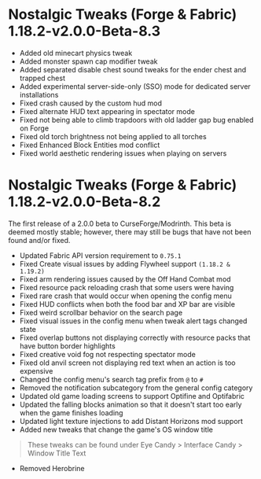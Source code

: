 # Nostalgic Tweaks (Forge & Fabric) 1.18.2-v2.0.0-Beta-8.3
- Added old minecart physics tweak
- Added monster spawn cap modifier tweak
- Added separated disable chest sound tweaks for the ender chest and trapped chest
- Added experimental server-side-only (SSO) mode for dedicated server installations
- Fixed crash caused by the custom hud mod
- Fixed alternate HUD text appearing in spectator mode
- Fixed not being able to climb trapdoors with old ladder gap bug enabled on Forge
- Fixed old torch brightness not being applied to all torches
- Fixed Enhanced Block Entities mod conflict
- Fixed world aesthetic rendering issues when playing on servers

# Nostalgic Tweaks (Forge & Fabric) 1.18.2-v2.0.0-Beta-8.2
The first release of a 2.0.0 beta to CurseForge/Modrinth. This beta is deemed mostly stable; however, there may still be
bugs that have not been found and/or fixed.
- Updated Fabric API version requirement to `0.75.1`
- Fixed Create visual issues by adding Flywheel support `(1.18.2 & 1.19.2)`
- Fixed arm rendering issues caused by the Off Hand Combat mod
- Fixed resource pack reloading crash that some users were having
- Fixed rare crash that would occur when opening the config menu
- Fixed HUD conflicts when both the food bar and XP bar are visible
- Fixed weird scrollbar behavior on the search page
- Fixed visual issues in the config menu when tweak alert tags changed state
- Fixed overlap buttons not displaying correctly with resource packs that have button border highlights
- Fixed creative void fog not respecting spectator mode
- Fixed old anvil screen not displaying red text when an action is too expensive
- Changed the config menu's search tag prefix from `@` to `#`
- Removed the notification subcategory from the general config category
- Updated old game loading screens to support Optifine and Optifabric
- Updated the falling blocks animation so that it doesn't start too early when the game finishes loading
- Updated light texture injections to add Distant Horizons mod support
- Added new tweaks that change the game's OS window title
> These tweaks can be found under Eye Candy > Interface Candy > Window Title Text
- Removed Herobrine
